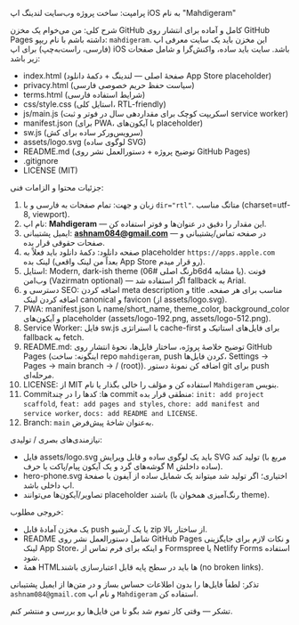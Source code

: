 پرامپت: ساخت پروژه وب‌سایت لندینگ اپ iOS به نام "Mahdigeram"

شرح کلی:
من می‌خوام یک مخزن GitHub کامل و آماده برای انتشار روی GitHub Pages داشته باشم با نام ریپو: `mahdigeram`. این مخزن باید یک سایت معرفی اپ (فارسی، راست‌به‌چپ) برای اپ iOS باشد. سایت باید ساده، واکنش‌گرا و شامل صفحات زیر باشد:
- index.html (صفحهٔ اصلی — لندینگ + دکمهٔ دانلود App Store placeholder)
- privacy.html (سیاست حفظ حریم خصوصی فارسی)
- terms.html (شرایط استفاده فارسی)
- css/style.css (استایل کلی، RTL-friendly)
- js/main.js (اسکریپت کوچک برای مقداردهی سال در فوتر و ثبت service worker)
- manifest.json (برای PWA، با آیکون‌های placeholder)
- sw.js (سرویس‌ورکر ساده برای کش)
- assets/logo.svg (لوگوی ساده SVG)
- README.md (توضیح پروژه + دستورالعمل نشر روی GitHub Pages)
- .gitignore
- LICENSE (MIT)

جزئیات محتوا و الزامات فنی:
1. زبان و جهت: تمام صفحات به فارسی و با `dir="rtl"`. متاتگ مناسب (charset=utf-8, viewport).
2. نام اپ: **Mahdigeram** — این مقدار را دقیق در عنوان‌ها و فوتر استفاده کن.
3. ایمیل پشتیبانی: **ashnam084@gmail.com** — در صفحه تماس/پشتیبانی و صفحات حقوقی قرار بده.
4. صفحه دانلود: دکمهٔ دانلود باید فعلاً به placeholder `https://apps.apple.com` لینک بده (بعداً من لینک واقعی App Store رو قرار میدم).
5. استایل: Modern, dark-ish theme (رنگ اصلی #06b6d4 یا مشابه). فونت وب‌امن (Vazirmatn optional) — اگر استفاده شد fallback به Arial.
6. دسترسی و SEO: اضافه کردن meta description و title مناسب برای هر صفحه. اضافه کردن لینک canonical و favicon (از assets/logo.svg).
7. PWA: manifest.json با name/short_name, theme_color, background_color و آیکون‌های placeholder (assets/logo-192.png, assets/logo-512.png).
8. Service Worker: فایل sw.js با استراتژی cache-first برای فایل‌های استاتیک و fallback به fetch.
9. README.md: توضیح خلاصهٔ پروژه، ساختار فایل‌ها، نحوهٔ انتشار روی GitHub Pages (اینگونه: ساخت repo `mahdigeram`, push کردن فایل‌ها، Settings → Pages → main branch → / (root)). اضافه کن نمونهٔ دستور git برای push مرحله‌ای.
10. LICENSE: از MIT استفاده کن و مؤلف را خالی بگذار یا نام `Mahdigeram` بنویس.
11. Commitها: کدها را در چند commit منطقی قرار بده: `init: add project scaffold`, `feat: add pages and styles`, `chore: add manifest and service worker`, `docs: add README and LICENSE`.
12. Branch: `main` به‌عنوان شاخهٔ پیش‌فرض.

نیازمندی‌های بصری / تولیدی:
- فایل assets/logo.svg باید یک لوگوی ساده و قابل ویرایش SVG تولید کند (مربع با گوشه‌های گرد و یک آیکون پیام/پاکت یا حرف M ساده داخلش).
- hero-phone.svg اختیاری؛ اگر تولید شد میتواند یک شمایل ساده از آیفون با صفحهٔ اپ داخلی باشد.
- تصاویر/آیکون‌ها می‌توانند placeholder باشند (رنگ‌آمیزی همخوان با theme).

خروجی مطلوب:
- یک مخزن آمادهٔ قابل push یا یک آرشیو zip از ساختار بالا.
- README شامل دستورالعمل نشر روی GitHub Pages و نکات لازم برای جایگزینی لینک App Store، و اینکه برای فرم تماس از Formspree یا Netlify Forms استفاده شود.
- همهٔ HTMLها باید در سطح پایه قابل اعتبارسازی باشند (no broken links).

تذکر: لطفاً فایل‌ها را بدون اطلاعات حساس بساز و در متن‌ها از ایمیل پشتیبانی `ashnam084@gmail.com` و نام اپ `Mahdigeram` استفاده کن.

تشکر — وقتی کار تموم شد بگو تا من فایل‌ها رو بررسی و منتشر کنم.
